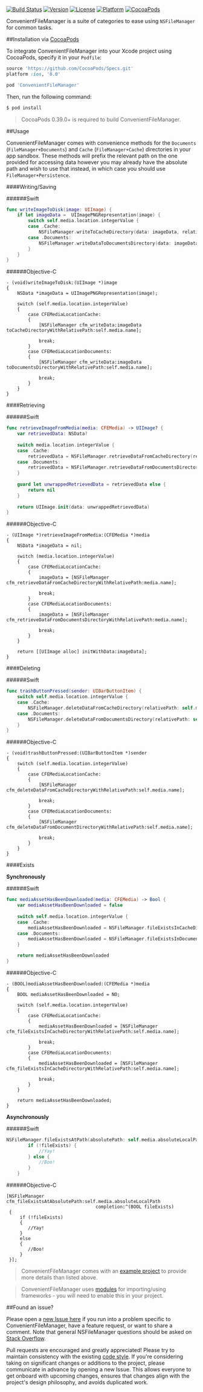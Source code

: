 [![Build Status](https://travis-ci.org/wibosco/ConvenientFileManager.svg)](https://travis-ci.org/wibosco/ConvenientFileManager)
[![Version](https://img.shields.io/cocoapods/v/ConvenientFileManager.svg?style=flat)](http://cocoapods.org/pods/ConvenientFileManager)
[![License](https://img.shields.io/cocoapods/l/ConvenientFileManager.svg?style=flat)](http://cocoapods.org/pods/ConvenientFileManager)
[![Platform](https://img.shields.io/cocoapods/p/ConvenientFileManager.svg?style=flat)](http://cocoapods.org/pods/ConvenientFileManager)
[![CocoaPods](https://img.shields.io/cocoapods/metrics/doc-percent/ConvenientFileManager.svg)](http://cocoapods.org/pods/ConvenientFileManager)

ConvenientFileManager is a suite of categories to ease using `NSFileManager` for common tasks.

##Installation via [CocoaPods](https://cocoapods.org/)

To integrate ConvenientFileManager into your Xcode project using CocoaPods, specify it in your `Podfile`:

```ruby
source 'https://github.com/CocoaPods/Specs.git'
platform :ios, '8.0'

pod 'ConvenientFileManager'
```

Then, run the following command:

```bash
$ pod install
```

> CocoaPods 0.39.0+ is required to build ConvenientFileManager.

##Usage

ConvenientFileManager comes with convenience methods for the `Documents` (`FileManager+Documents`) and `Cache` (`FileManager+Cache`) directories in your app sandbox. These methods will prefix the relevant path on the one provided for accessing data however you may already have the absolute path and wish to use that instead, in which case you should use `FileManager+Persistence`.

####Writing/Saving

######Swift

```swift
func writeImageToDisk(image: UIImage) {
    if let imageData =  UIImagePNGRepresentation(image) {
        switch self.media.location.integerValue {
        case .Cache:
            NSFileManager.writeToCacheDirectory(data: imageData, relativePath: self.media.name)
        case .Documents:
            NSFileManager.writeDataToDocumentsDirectory(data: imageData, relativePath: self.media.name)
        }
    }
}
```

######Objective-C

```objc
- (void)writeImageToDisk:(UIImage *)image
{
    NSData *imageData = UIImagePNGRepresentation(image);
    
    switch (self.media.location.integerValue)
    {
        case CFEMediaLocationCache:
        {
            [NSFileManager cfm_writeData:imageData toCacheDirectoryWithRelativePath:self.media.name];
            
            break;
        }
        case CFEMediaLocationDocuments:
        {
            [NSFileManager cfm_writeData:imageData toDocumentsDirectoryWithRelativePath:self.media.name];
            
            break;
        }
    }
}
```

####Retrieving

######Swift

```swift
func retrieveImageFromMedia(media: CFEMedia) -> UIImage? {
    var retrievedData: NSData?
    
    switch media.location.integerValue {
    case .Cache:
        retrievedData = NSFileManager.retrieveDataFromCacheDirectory(relativePath: media.name)
    case .Documents:
        retrievedData = NSFileManager.retrieveDataFromDocumentsDirectory(relativePath: media.name)
    }
    
    guard let unwrappedRetrievedData = retrievedData else {
        return nil
    }
    
    return UIImage.init(data: unwrappedRetrievedData)
}
```

######Objective-C

```objc
- (UIImage *)retrieveImageFromMedia:(CFEMedia *)media
{
    NSData *imageData = nil;
    
    switch (media.location.integerValue)
    {
        case CFEMediaLocationCache:
        {
            imageData = [NSFileManager cfm_retrieveDataFromCacheDirectoryWithRelativePath:media.name];
            
            break;
        }
        case CFEMediaLocationDocuments:
        {
            imageData = [NSFileManager cfm_retrieveDataFromDocumentsDirectoryWithRelativePath:media.name];
            
            break;
        }
    }
    
    return [[UIImage alloc] initWithData:imageData];
}
```

####Deleting

######Swift

```swift
func trashButtonPressed(sender: UIBarButtonItem) {
    switch self.media.location.integerValue {
    case .Cache:
        NSFileManager.deleteDataFromCacheDirectory(relativePath: self.media.name)
    case .Documents:
        NSFileManager.deleteDataFromDocumentsDirectory(relativePath: self.media.name)
    }
}
```

######Objective-C

```objc
- (void)trashButtonPressed:(UIBarButtonItem *)sender
{
    switch (self.media.location.integerValue)
    {
        case CFEMediaLocationCache:
        {
            [NSFileManager cfm_deleteDataFromCacheDirectoryWithRelativePath:self.media.name];
            
            break;
        }
        case CFEMediaLocationDocuments:
        {
            [NSFileManager cfm_deleteDataFromDocumentDirectoryWithRelativePath:self.media.name];
            
            break;
        }
    }
}
```

####Exists

**Synchronously**

######Swift

```swift
func mediaAssetHasBeenDownloaded(media: CFEMedia) -> Bool {
    var mediaAssetHasBeenDownloaded = false
    
    switch self.media.location.integerValue {
    case .Cache:
        mediaAssetHasBeenDownloaded = NSFileManager.fileExistsInCacheDirectory(relativePath: self.media.name)
    case .Documents:
        mediaAssetHasBeenDownloaded = NSFileManager.fileExistsInDocumentsDirectory(relativePath: self.media.name)
    }

    return mediaAssetHasBeenDownloaded
}
```

######Objective-C

```objc
- (BOOL)mediaAssetHasBeenDownloaded:(CFEMedia *)media
{
	BOOL mediaAssetHasBeenDownloaded = NO;

    switch (self.media.location.integerValue)
    {
        case CFEMediaLocationCache:
        {
            mediaAssetHasBeenDownloaded = [NSFileManager cfm_fileExistsInCacheDirectoryWithRelativePath:self.media.name];
            
            break;
        }
        case CFEMediaLocationDocuments:
        {
            mediaAssetHasBeenDownloaded = [NSFileManager cfm_fileExistsInCacheDirectoryWithRelativePath:self.media.name];
            
            break;
        }
    }
    
    return mediaAssetHasBeenDownloaded;
}
```

**Asynchronously**

######Swift

```swift
NSFileManager.fileExistsAtPath(absolutePath: self.media.absoluteLocalPath) { (fileExists) in
        if (!fileExists) {
            //Yay!
        } else {
            //Boo!
        }
    }
```

######Objective-C

```objc
[NSFileManager cfm_fileExistsAtAbsolutePath:self.media.absoluteLocalPath
                                 completion:^(BOOL fileExists)
 {
     if (!fileExists)
     {   
        //Yay!
     }
     else
     {
        //Boo!
     }
 }];
```


> ConvenientFileManager comes with an [example project](https://github.com/wibosco/ConvenientFileManager/tree/master/Examples/Swift%20Example) to provide more details than listed above.

> ConvenientFileManager uses [modules](http://useyourloaf.com/blog/modules-and-precompiled-headers.html) for importing/using frameworks - you will need to enable this in your project.

##Found an issue?

Please open a [new Issue here](https://github.com/wibosco/ConvenientFileManager/issues/new) if you run into a problem specific to ConvenientFileManager, have a feature request, or want to share a comment. Note that general NSFileManager questions should be asked on [Stack Overflow](http://stackoverflow.com).

Pull requests are encouraged and greatly appreciated! Please try to maintain consistency with the existing [code style](http://www.williamboles.me/objective-c-coding-style). If you're considering taking on significant changes or additions to the project, please communicate in advance by opening a new Issue. This allows everyone to get onboard with upcoming changes, ensures that changes align with the project's design philosophy, and avoids duplicated work.
